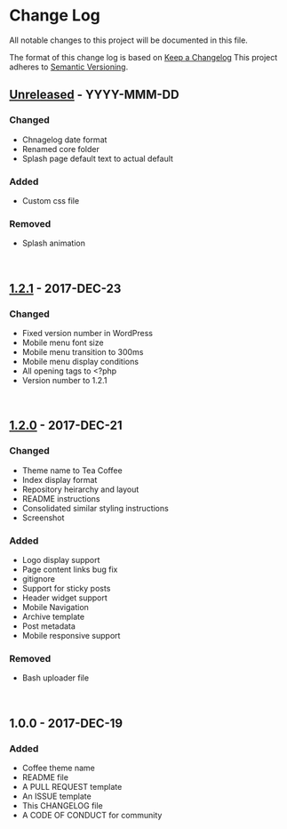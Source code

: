 # Change Log
All notable changes to this project will be documented in this file.

The format of this change log is based on [Keep a Changelog](http://keepachangelog.com/)
This project adheres to [Semantic Versioning](http://semver.org/).

## [Unreleased] - YYYY-MMM-DD
### Changed
- Chnagelog date format
- Renamed core folder
- Splash page default text to actual default 

### Added
- Custom css file

### Removed
- Splash animation

&nbsp;
## [1.2.1] - 2017-DEC-23
### Changed
- Fixed version number in WordPress
- Mobile menu font size
- Mobile menu transition to 300ms
- Mobile menu display conditions
- All opening tags to <?php
- Version number to 1.2.1

&nbsp;
## [1.2.0] - 2017-DEC-21
### Changed
- Theme name to Tea Coffee
- Index display format
- Repository heirarchy and layout
- README instructions
- Consolidated similar styling instructions
- Screenshot

### Added
- Logo display support
- Page content links bug fix
- gitignore
- Support for sticky posts
- Header widget support
- Mobile Navigation
- Archive template
- Post metadata
- Mobile responsive support

### Removed
- Bash uploader file 

&nbsp;
## 1.0.0 - 2017-DEC-19
### Added
- Coffee theme name
- README file
- A PULL REQUEST template
- An ISSUE template
- This CHANGELOG file
- A CODE OF CONDUCT for community

[Unreleased]: https://github.com/technovus-sfu/technovus-theme/compare/v1.2.1...HEAD
[1.2.1]: https://github.com/technovus-sfu/technovus-theme/compare/v1.2.0...v1.2.1
[1.2.0]: https://github.com/technovus-sfu/technovus-theme/compare/v1.0.0...v1.2.0
